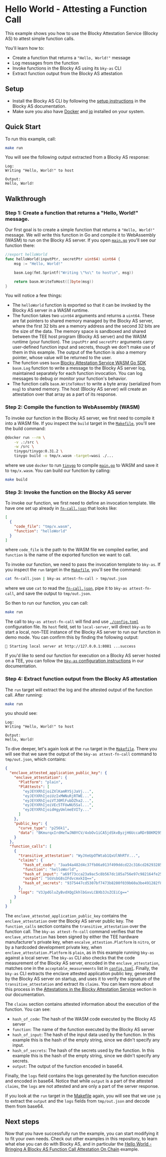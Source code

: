 # Hello World - Attesting a Function Call

This example shows you how to use the Blocky Attestation Service (Blocky AS) to
attest simple function calls.

You'll learn how to:

- Create a function that returns a `"Hello, World!"` message
- Log messages from the function
- Invoke functions in the Blocky AS using its `bky-as` CLI
- Extract function output from the Blocky AS attestation

## Setup

- Install the Blocky AS CLI by following the
  [setup instructions](https://blocky-docs.redocly.app/attestation-service/setup)
  in the Blocky AS documentation.
- Make sure you also have
  [Docker](https://www.docker.com/) and [jq](https://jqlang.org/) installed on
  your system.

## Quick Start

To run this example, call:

```bash
make run
```

You will see the following output extracted from a Blocky AS response:

```
Log:
Writing "Hello, World!" to host

Output:
Hello, World!
```

## Walkthrough

### Step 1: Create a function that returns a "Hello, World!" message.

Our first goal is to create a simple function that returns a `"Hello, World!"`
message. We will write this function in Go and compile it to WebAssembly (WASM)
to run on the Blocky AS server. If you open [`main.go`](./main.go) you'll see
our function there:

```go
//export helloWorld
func helloWorld(inputPtr, secretPtr uint64) uint64 {
	msg := "Hello, World!"

	basm.Log(fmt.Sprintf("Writing \"%s\" to host\n", msg))

	return basm.WriteToHost([]byte(msg))
}
```

You will notice a few things:

- The `helloWorld` function is exported so that it can be invoked by the
  Blocky AS server in a WASM runtime.
- The function takes two `uint64` arguments and returns a `uint64`. These are
  fat pointers to shared memory managed by the Blocky AS server, where the first
  32 bits are a memory address and the second 32 bits are the size of the data.
  The memory space is sandboxed and shared between the TEE host program (Blocky
  AS server) and the WASM runtime (your function). The `inputPtr` and
  `secretPtr` arguments carry user-defined function input and secrets,
  though we don't make use of them in this example. The output of the function
  is also a memory pointer, whose value will be returned to the user.
- The function uses `basm`
  [Blocky Attestation Service WASM Go SDK](https://github.com/blocky/basm-go-sdk)
  `basm.Log` function to write a message to the Blocky AS server log, 
  maintained separately for each function invocation. You can log messages
  to debug or monitor your function's behavior.
- The function calls `basm.WriteToHost` to write a byte array (serialized from
  `msg`) to shared memory. The host (Blocky AS server) will create an 
  attestation over that array as a part of its response.

### Step 2: Compile the function to WebAssembly (WASM)

To invoke our function in the Blocky AS server, we first need to compile
it into a WASM file. If you inspect the `build` target in the
[`Makefile`](./Makefile), you'll see the build command:

```bash
@docker run --rm \
    -v .:/src \
    -w /src \
    tinygo/tinygo:0.31.2 \
    tinygo build -o tmp/x.wasm -target=wasi ./...
```

where we use `docker` to run [`tinygo`](https://tinygo.org/) to compile 
[`main.go`](./main.go) to WASM and save it to `tmp/x.wasm`. You can build our
function by calling:

```bash
make build
```

### Step 3: Invoke the function on the Blocky AS server

To invoke our function, we first need to define an invocation template.
We have one set up already in [`fn-call.json`](./fn-call.json) that looks like:

```json
[
  {
    "code_file": "tmp/x.wasm",
    "function": "helloWorld"
  }
]
```

where `code_file` is the path to the WASM file we compiled earlier, and
`function` is the name of the exported function we want to call.

To invoke our function, we need to pass the invocation template to `bky-as`.
If you inspect the `run` target in the [`Makefile`](./Makefile), you'll see the
command:

```bash
cat fn-call.json | bky-as attest-fn-call > tmp/out.json
```

where we use `cat` to read the [`fn-call.json`](./fn-call.json), pipe it to
`bky-as attest-fn-call`, and save the output to `tmp/out.json`.

So then to run our function, you can call:

```bash
make run
```

The call to `bky-as attest-fn-call` will find and use
[`./config.toml`](./config.toml) configuration file.
Its `host` field, set to `local-server`, will direct `bky-as` to start a local, 
non-TEE instance of the Blocky AS server to run our function in demo mode.
You can confirm this by finding the following output:

```
🚀 Starting local server at http://127.0.0.1:8081 ...success
```

If you'd like to send our function for execution on a Blocky AS server hosted
on a TEE, you can follow the
[`bky-as` configuration instructions](https://blocky-docs.redocly.app/attestation-service/setup#configuration)
in our documentation.

### Step 4: Extract function output from the Blocky AS attestation

The `run` target will extract the log and the attested output of the function 
call. 
After running:

```bash
make run
```

you should see:

```
Log:
Writing "Hello, World!" to host

Output:
Hello, World!
```

To dive deeper, let's again look at the `run` target in the 
[`Makefile`](./Makefile). There you will see that we save the output of the
`bky-as attest-fn-call` command to `tmp/out.json`, which contains:

```json
{
  "enclave_attested_application_public_key": {
    "enclave_attestation": {
      "Platform": "plain",
      "PlAttests": [
        "eyJEYXRhIjoiZXlKamRYSjJaVj...", 
        "eyJEYXRhIjoiUzIxMWNuRjRTWE...", 
        "eyJEYXRhIjoiVTJ0MlFubDZha2...",
        "eyJEYXRhIjoiVEc5TFUwNU5Sal...",
        "eyJEYXRhIjoidHgyUmlmeEVITy..."
      ]
    },
    "public_key": {
      "curve_type": "p256k1",
      "data": "BKmurqxIrdHeTwJN0YCV/4xbOv1iCA5jdSkvByzjH6UccaRDrB8KM295IkeihMQJOLoKSNMF5/mKypRbUp7Lkcs="
    }
  },
  "function_calls": [
    {
      "transitive_attestation": "WyJXeUpOTWtab1QxUlNhRTV...",
      "claims": {
        "hash_of_code": "3aa94a482d4c37fb86a913f499ddcd22c316cd26293285bf063d015c160121e1f8821019d4e141ac1eb17030f556368a7edbd3d4cc24f159107b2bb07fb27a05",
        "function": "helloWorld",
        "hash_of_input": "a69f73cca23a9ac5c8b567dc185a756e97c982164fe25859e0d1dcc1475c80a615b2123af1f5f94c11e3e9402c3ac558f500199d95b6d3e301758586281dcd26",
        "output": "SGVsbG8sIFdvcmxkIQ==",
        "hash_of_secrets": "9375447cd5307bf7473b8200f039b60a3be491282f852df9f42ce31a8a43f6f8e916c4f8264e7d233add48746a40166eec588be8b7b9b16a5eb698d4c3b06e00"
      },
      "logs": "V3JpdGluZyBvdXQgIkhlbGxvLCBXb3JsZCEiCg=="
    }
  ]
}
```

The `enclave_attested_application_public_key` contains the `enclave_attestation`
over the Blocky AS server public key. The `function_calls` section contains the
`transitive_attestation` over the function call. The `bky-as attest-fn-call`
command verifies that the `enclave_attestation` has been signed by either the
TEE hardware manufacturer's private key, when `encalve_attestion.Platform` is
`nitro`, or by a hardcoded development private key, when
`enclave_attestation.Platform` is `plain`, as in this example running
`bky-as` against a local server. The `bky-as` CLI also checks that the code
measurement of the Blocky AS server, encoded in the `enclave_attestation`,
matches one in the `acceptable_measurements` list in 
[`config.toml`](./config.toml). Finally, the `bky-as` CLI extracts the enclave
attested application public key, generated by the Blocky AS server on startup,
and uses it to verify the signature of the `transitive_attestation` and extract
its `claims`. You can learn more about this process in the
[Attestations in the Blocky Attestation Service](https://blocky-docs.redocly.app/attestation-service/concepts#attestations-in-the-blocky-attestation-service)
section in our documentation.

The `claims` section contains attested information about the execution of
the function.
You can see:

- `hash_of_code`: The hash of the WASM code executed by the Blocky AS server
- `function`: The name of the function executed by the Blocky AS server
- `hash_of_input`: The hash of the input data used by the function. In this
  example this is the hash of the empty string, since we didn't specify any
  input.
- `hash_of_secrets`: The hash of the secrets used by the function. In this
  example this is the hash of the empty string, since we didn't specify any
  secrets.
- `output`: The output of the function encoded in base64.

Finally, the `logs` field contains the logs generated by the function execution
and encoded in base64. Notice that while `output` is a part of the attested
`claims`, the `logs` are not attested and are only a part of the server response. 

If you look at the `run` target in the [Makefile](./Makefile) again, you will
see that we use `jq` to extract the `output` and the `logs` fields from
`tmp/out.json` and decode them from base64.

## Next steps

Now that you have successfully run the example, you can start modifying it to
fit your own needs. Check out other examples in this repository, to learn what
else you can do with Blocky AS, and in particular the 
[Hello World - Bringing A Blocky AS Function Call Attestation On Chain](../hello_world_on_chain)
example.


